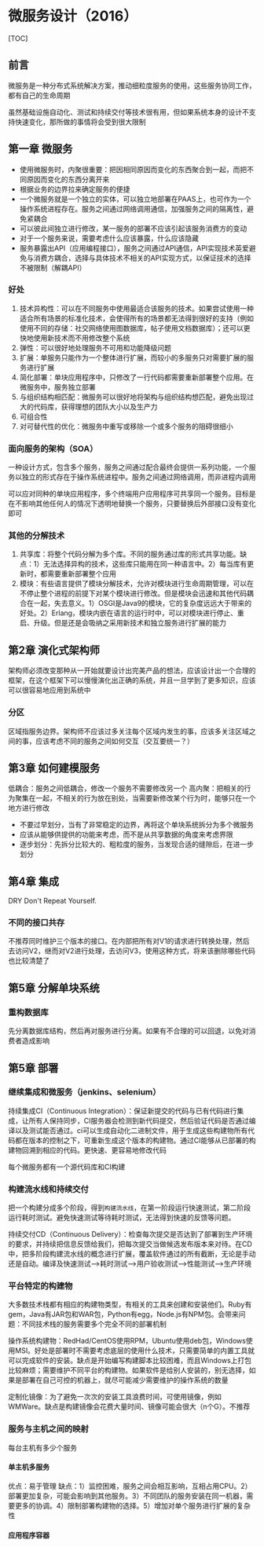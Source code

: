 # 微服务设计（2016）
[TOC]

## 前言
微服务是一种分布式系统解决方案，推动细粒度服务的使用，这些服务协同工作，都有自己的生命周期

虽然基础设施自动化、测试和持续交付等技术很有用，但如果系统本身的设计不支持快速变化，那所做的事情将会受到很大限制

## 第一章 微服务
- 使用微服务时，内聚很重要：把因相同原因而变化的东西聚合到一起，而把不同原因而变化的东西分离开来
- 根据业务的边界拉来确定服务的便捷
- 一个微服务就是一个独立的实体，可以独立地部署在PAAS上，也可作为一个操作系统进程存在。服务之间通过网络调用通信，加强服务之间的隔离性，避免紧耦合
- 可以彼此间独立进行修改，某一服务的部署不应该引起该服务消费方的变动
- 对于一个服务来说，需要考虑什么应该暴露，什么应该隐藏
- 服务暴露出API（应用编程接口），服务之间通过API通信，API实现技术英爱避免与消费方耦合，选择与具体技术不相关的API实现方式，以保证技术的选择不被限制（解耦API）

### 好处
1. 技术异构性：可以在不同服务中使用最适合该服务的技术。如果尝试使用一种适合所有场景的标准化技术，会使得所有的场景都无法得到很好的支持（例如使用不同的存储：社交网络使用图数据库，帖子使用文档数据库）；还可以更快地使用新技术而不用修改整个系统
2. 弹性：可以很好地处理服务不可用和功能降级问题
3. 扩展：单服务只能作为一个整体进行扩展，而较小的多服务只对需要扩展的服务进行扩展
4. 简化部署：单块应用程序中，只修改了一行代码都需要重新部署整个应用。在微服务中，服务独立部署
5. 与组织结构相匹配：微服务可以很好地将架构与组织结构想匹配，避免出现过大的代码库，获得理想的团队大小以及生产力
6. 可组合性
7. 对可替代性的优化：微服务中重写或移除一个或多个服务的阻碍很细小

### 面向服务的架构（SOA）
一种设计方式，包含多个服务，服务之间通过配合最终会提供一系列功能，一个服务以独立的形式存在于操作系统进程中。服务之间通过网络调用，而非进程内调用

可以应对同种的单块应用程序，多个终端用户应用程序可共享同一个服务。目标是在不影响其他任何人的情况下透明地替换一个服务，只要替换后外部接口没有变化即可

### 其他的分解技术
1. 共享库：将整个代码分解为多个库。不同的服务通过库的形式共享功能。缺点：1）无法选择异构的技术，这些库只能用在同一种语言中。2）每当库有更新时，都需要重新部署整个应用
2. 模块：有些语言提供了模块分解技术，允许对模块进行生命周期管理，可以在不停止整个进程的前提下对某个模块进行修改。但是模块会迅速和其他代码耦合在一起，失去意义。1）OSGI是Java9的模块，它的复杂度远远大于带来的好处。2）Erlang，模块内嵌在语言的运行时中，可以对模块进行停止、重启、升级。但是还是会吸纳之采用新技术和独立服务进行扩展的能力

## 第2章 演化式架构师
架构师必须改变那种从一开始就要设计出完美产品的想法，应该设计出一个合理的框架，在这个框架下可以慢慢演化出正确的系统，并且一旦学到了更多知识，应该可以很容易地应用到系统中

### 分区
区域指服务边界。架构师不应该过多关注每个区域内发生的事，应该多关注区域之间的事，应该考虑不同的服务之间如何交互（交互要统一？）

## 第3章 如何建模服务
低耦合：服务之间低耦合，修改一个服务不需要修改另一个
高内聚：把相关的行为聚集在一起，不相关的行为放在别处，当需要新修改某个行为时，能够只在一个地方进行修改

- 不要过早划分，当有了非常稳定的边界，再将这个单块系统拆分为多个微服务
- 应该从能够供提供的功能来考虑，而不是从共享数据的角度来考虑界限
- 逐步划分：先拆分比较大的、粗粒度的服务，当发现合适的缝隙后，在进一步划分 

## 第4章 集成
DRY Don't Repeat Yourself.

### 不同的接口共存
不推荐同时维护三个版本的接口。在内部把所有对V1的请求进行转换处理，然后去访问V2，继而对V2进行处理，去访问V3，使用这种方式，将来该删除哪些代码也比较清楚了

## 第5章 分解单块系统
### 重构数据库
先分离数据库结构，然后再对服务进行分离。如果有不合理的可以回退，以免对消费者造成影响

## 第5章 部署

### 继续集成和微服务（jenkins、selenium）
持续集成CI（Continuous Integration）：保证新提交的代码与已有代码进行集成，让所有人保持同步，CI服务器会检测到新代码提交，然后验证代码是否通过编译以及测试能否通过。ci可以生成自动化二进制文件，用于生成这些构建物所有代码都在版本的控制之下，可重新生成这个版本的构建物。通过CI能够从已部署的构建物回溯到相应的代码。更快速、更容易地修改代码

每个微服务都有一个源代码库和CI构建

### 构建流水线和持续交付
把一个构建分成多个阶段，得到`构建流水线`，在第一阶段运行快速测试，第二阶段运行耗时测试。避免快速测试等待耗时测试，无法得到快速的反馈等问题。

持续交付CD（Continuous Delivery）：检查每次提交是否达到了部署到生产环境的要求，并持续把信息反馈给我们，把每次提交当做候选发布版本来对待。在CD中，把多阶段构建流水线的概念进行扩展，覆盖软件通过的所有截断，无论是手动还是自动。编译及快速测试-->耗时测试-->用户验收测试-->性能测试-->生产环境

### 平台特定的构建物
大多数技术栈都有相应的构建物类型，有相关的工具来创建和安装他们。Ruby有gem，Java有JAR包和WAR包，Python有egg，Node.js有NPM包。会带来问题：不同技术栈的服务需要多个完全不同的部署机制

操作系统构建物：RedHad/CentOS使用RPM，Ubuntu使用deb包，Windows使用MSI。好处是部署时不需要考虑底层的使用什么技术，只需要简单的内置工具就可以完成软件的安装。缺点是开始编写构建脚本比较困难，而且Windows上打包比较麻烦；需要维护不同平台的构建物。如果软件是给别人安装的，别无选择，如果是部署在自己可控的机器上，就尽可能减少需要维护的操作系统的数量

定制化镜像：为了避免一次次的安装工具浪费时间，可使用镜像，例如WMWare。缺点是构建镜像会花费大量时间、镜像可能会很大（n个G）。不推荐

### 服务与主机之间的映射
每台主机有多少个服务

#### 单主机多服务
优点：易于管理
缺点：1）监控困难，服务之间会相互影响，互相占用CPU。2）部署更加复杂，可能会影响到其他服务。3）不同团队的服务安装在同一机器，需要更多的协调。4）限制部署构建物的选择。5）增加对单个服务进行扩展的复杂性

#### 应用程序容器